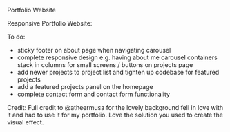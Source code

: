 Portfolio Website

Responsive Portfolio Website: 

To do:
- sticky footer on about page when navigating carousel
- complete responsive design e.g. having about me carousel containers stack in columns for small screens / buttons on projects page
- add newer projects to project list and tighten up codebase for featured projects
- add a featured projects panel on the homepage
- complete contact form and contact form functionality

Credit:
Full credit to @atheermusa for the lovely background fell in love with it and had to use it for my portfolio. Love the solution you used to create the visual effect.
